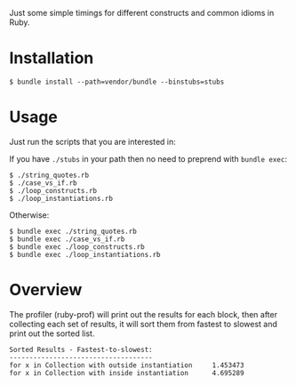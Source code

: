 Just some simple timings for different constructs and common idioms in Ruby.

# Installation

    $ bundle install --path=vendor/bundle --binstubs=stubs

# Usage

Just run the scripts that you are interested in:

If you have `./stubs` in your path then no need to preprend with `bundle exec`:

    $ ./string_quotes.rb
    $ ./case_vs_if.rb
    $ ./loop_constructs.rb
    $ ./loop_instantiations.rb

Otherwise:

    $ bundle exec ./string_quotes.rb
    $ bundle exec ./case_vs_if.rb
    $ bundle exec ./loop_constructs.rb
    $ bundle exec ./loop_instantiations.rb

# Overview

The profiler (ruby-prof) will print out the results for each block, then after collecting each set of results, it will sort them from fastest to slowest and print out the sorted list.

    Sorted Results - Fastest-to-slowest:
    ------------------------------------
    for x in Collection with outside instantiation     1.453473
    for x in Collection with inside instantiation      4.695289

